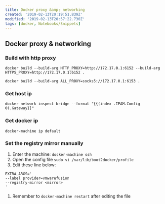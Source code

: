 ```yaml
---
title: Docker proxy &amp; networking
created: '2019-02-13T20:19:51.839Z'
modified: '2019-02-13T20:57:22.730Z'
tags: [docker, Notebooks/Snippets]
---
```


## Docker proxy & networking


### Build with http proxy

```
docker build --build-arg HTTP_PROXY=http://172.17.0.1:6152 --build-arg HTTPS_PROXY=http://172.17.0.1:6152 .
```

```
docker build --build-arg ALL_PROXY=socks5://172.17.0.1:6153 .
```

### Get host ip

```
docker network inspect bridge --format "{{(index .IPAM.Config 0).Gateway}}"
```


### Get docker ip

`docker-machine ip default`

### Set the registry mirror manually

1. Enter the machine: `docker-machine ssh`
2. Open the config file `sudo vi /var/lib/boot2docker/profile`
3. Edit these line below:

```
EXTRA_ARGS='
--label provider=vmwarefusion
--registry-mirror <mirror>
'
```

1. Remember to `docker-machine restart` after editing the file
